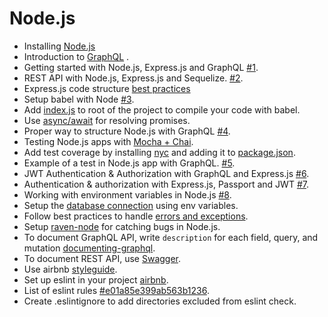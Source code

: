 Node.js
====

* Installing [Node.js] 
* Introduction to [GraphQL] .
* Getting started with Node.js, Express.js and GraphQL [#1].
* REST API with Node.js, Express.js and Sequelize. [#2].
* Express.js code structure [best practices]
* Setup babel with Node [#3].
* Add [index.js] to root of the project to compile your code with babel.
* Use [async/await] for resolving promises.
* Proper way to structure Node.js with GraphQL [#4].
* Testing Node.js apps with [Mocha + Chai].
* Add test coverage by installing [nyc] and adding it to [package.json].
* Example of a test in Node.js app with GraphQL. [#5].
* JWT Authentication & Authorization with GraphQL and Express.js [#6].
* Authentication & authorization with Express.js, Passport and JWT [#7].
* Working with environment variables in Node.js [#8].
* Setup the [database connection] using env variables.
* Follow best practices to handle [errors and exceptions].
* Setup [raven-node] for catching bugs in Node.js.
* To document GraphQL API, write `description` for each field, query, and mutation [documenting-graphql].
* To document REST API, use [Swagger].
* Use airbnb [styleguide].
* Set up eslint in your project [airbnb].
* List of eslint rules [#e01a85e399ab563b1236].
* Create .eslintignore to add directories excluded from eslint check.

[#1]: https://blog.risingstack.com/graphql-overview-getting-started-with-graphql-and-nodejs/
[#2]: https://arjunphp.com/build-restful-api-using-node-express-sequelize/
[#3]: https://babeljs.io/docs/setup/#installation
[#4]: https://github.com/juffalow/express-graphql-sequelize-example/tree/master/graphql
[#5]: ./samples/user.spec.js
[#6]: https://github.com/aichbauer/express-graphql-boilerplate
[#7]: https://jonathanmh.com/express-passport-json-web-token-jwt-authentication-beginners/
[#8]: https://www.twilio.com/blog/2017/08/working-with-environment-variables-in-node-js.html
[#e01a85e399ab563b1236]: https://gist.github.com/cletusw/e01a85e399ab563b1236
[airbnb]: https://www.npmjs.com/package/eslint-config-airbnb
[styleguide]: https://github.com/airbnb/javascript
[GraphQL]: http://graphql.org/learn
[Mocha + Chai]: https://medium.com/the-web-tub/mocha-chai-js-unit-testing-for-es6-with-istanbul-code-coverage-11b2a141a446
[async/await]: https://medium.freecodecamp.org/how-to-write-beautiful-node-js-apis-using-async-await-and-the-firebase-database-befdf3a5ffee
[database connection]: ./samples/config.js
[errors and exceptions]: https://stackoverflow.com/questions/7310521/node-js-best-practice-exception-handling
[raven-node]: https://docs.sentry.io/clients/node/
[documenting-graphql]: https://blog.codeship.com/documenting-graphql/
[Swagger]: http://mherman.org/blog/2016/05/26/swagger-and-nodejs/
[Node.js]: http://nodesource.com/blog/installing-node-js-tutorial-using-nvm-on-mac-os-x-and-ubuntu/
[package.json]: ./samples/package.json
[index.js]: ./samples/index.js
[nyc]: https://www.npmjs.com/package/nyc
[best practices]: https://www.terlici.com/2014/08/25/best-practices-express-structure.html
